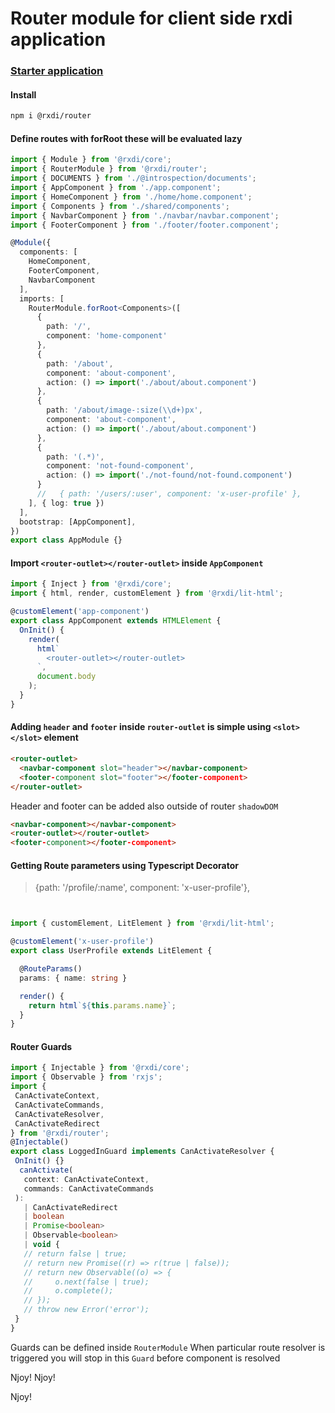 # Router module for client side rxdi application

### [Starter application](https://github.com/rxdi/starter-client-lit-html)

#### Install
```bash
npm i @rxdi/router
```


#### Define routes with forRoot these will be evaluated lazy

```typescript
import { Module } from '@rxdi/core';
import { RouterModule } from '@rxdi/router';
import { DOCUMENTS } from './@introspection/documents';
import { AppComponent } from './app.component';
import { HomeComponent } from './home/home.component';
import { Components } from './shared/components';
import { NavbarComponent } from './navbar/navbar.component';
import { FooterComponent } from './footer/footer.component';

@Module({
  components: [
    HomeComponent,
    FooterComponent,
    NavbarComponent
  ],
  imports: [
    RouterModule.forRoot<Components>([
      {
        path: '/',
        component: 'home-component'
      },
      {
        path: '/about',
        component: 'about-component',
        action: () => import('./about/about.component')
      },
      {
        path: '/about/image-:size(\\d+)px',
        component: 'about-component',
        action: () => import('./about/about.component')
      },
      {
        path: '(.*)',
        component: 'not-found-component',
        action: () => import('./not-found/not-found.component')
      }
      //   { path: '/users/:user', component: 'x-user-profile' },
    ], { log: true })
  ],
  bootstrap: [AppComponent],
})
export class AppModule {}

```


#### Import `<router-outlet></router-outlet>` inside `AppComponent`

```typescript
import { Inject } from '@rxdi/core';
import { html, render, customElement } from '@rxdi/lit-html';

@customElement('app-component')
export class AppComponent extends HTMLElement {
  OnInit() {
    render(
      html`
        <router-outlet></router-outlet>
      `,
      document.body
    );
  }
}

```


#### Adding `header` and `footer` inside `router-outlet` is simple using `<slot></slot>` element

```html
<router-outlet>
  <navbar-component slot="header"></navbar-component>
  <footer-component slot="footer"></footer-component>
</router-outlet>
```

Header and footer can be added also outside of router `shadowDOM`

```html
<navbar-component></navbar-component>
<router-outlet></router-outlet>
<footer-component></footer-component>
```


#### Getting Route parameters using Typescript Decorator

> {path: '/profile/:name', component: 'x-user-profile'},

```typescript


import { customElement, LitElement } from '@rxdi/lit-html';

@customElement('x-user-profile')
export class UserProfile extends LitElement {

  @RouteParams()
  params: { name: string }

  render() {
    return html`${this.params.name}`;
  }
}
```



#### Router Guards

 ```typescript
import { Injectable } from '@rxdi/core';
import { Observable } from 'rxjs';
import {
  CanActivateContext,
  CanActivateCommands,
  CanActivateResolver,
  CanActivateRedirect
} from '@rxdi/router';
 @Injectable()
export class LoggedInGuard implements CanActivateResolver {
  OnInit() {}
   canActivate(
    context: CanActivateContext,
    commands: CanActivateCommands
  ):
    | CanActivateRedirect
    | boolean
    | Promise<boolean>
    | Observable<boolean>
    | void {
    // return false | true;
    // return new Promise((r) => r(true | false));
    // return new Observable((o) => {
    //     o.next(false | true);
    //     o.complete();
    // });
    // throw new Error('error');
  }
}
```

 Guards can be defined inside `RouterModule`
When particular route resolver is triggered you will stop in this `Guard` before component is resolved

 Njoy!	Njoy!

Njoy!

